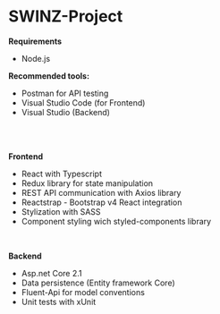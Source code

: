 # SWINZ-Project
<b>Requirements</b></br>
- Node.js </br> 

<b>Recommended tools:</b></br>
- Postman for API testing
- Visual Studio Code (for Frontend)
- Visual Studio (Backend)
</br>
</br>

<b>Frontend</b>
- React with Typescript 
- Redux library for state manipulation 
- REST API communication with Axios library  
- Reactstrap - Bootstrap v4 React integration
- Stylization with SASS
- Component styling wich styled-components library

</br>

<b>Backend</b>
- Asp.net Core 2.1
- Data persistence (Entity framework Core)
- Fluent-Api for model conventions
- Unit tests with xUnit </br>

